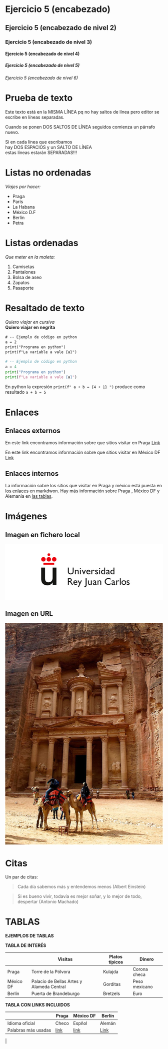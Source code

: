 
# Ejercicio 5 (encabezado)
## Ejercicio 5 (encabezado  de nivel 2)
### Ejercicio 5 (encabezado  de nivel 3)
#### Ejercicio 5 (encabezado  de nivel 4)
##### Ejercicio 5 (encabezado  de nivel 5)
###### Ejercicio 5 (encabezado  de nivel 6)

# Prueba de texto

Este texto está en la MISMA LÍNEA
pq no hay saltos de línea pero 
editor se escribe en líneas separadas.

Cuando se ponen DOS SALTOS DE LÍNEA seguidos comienza un párrafo nuevo. 

Si en cada línea que escribamos  
hay DOS ESPACIOS y un SALTO DE LÍNEA  
estas líneas estarán SEPARADAS!!!

# Listas no ordenadas

*Viajes por hacer:*
* Praga
* París
* La Habana
* México D.F
* Berlín
* Petra

# Listas ordenadas

*Que meter en la maleta:*
1. Camisetas
2. Pantalones
3. Bolsa de aseo
4. Zapatos
5. Pasaporte

# Resaltado de texto

*Quiero viajar en cursiva*  
**Quiero viajar en negrita**

```
# -- Ejemplo de código en python
a = 2
print("Programa en python")
print(f"La variable a vale {a}")
```

```python
# -- Ejemplo de código en python
a = 4
print("Programa en python")
print(f"La variable a vale {a}")
```

En python la expresión `print(f" a + b = {4 + 1} ")` produce como resultado `a + b = 5` 

# Enlaces 

## Enlaces externos

En este link encontramos información sobre que sitios visitar en Praga [Link](https://www.viajeroscallejeros.com/lugares-que-visitar-praga/)

En este link encontramos información sobre que sitios visitar en México DF [Link](https://www.viajeroscallejeros.com/lugares-que-ver-ciudad-de-mexico/)

## Enlaces internos

La información sobre los sitios que visitar en Praga y méxico está puesta en [los enlaces](#Enlaces) en markdwon.
Hay más información sobre Praga , México DF y Alemania en [las tablas](#Tablas).

# Imágenes

## Imagen en fichero local

![](Imagen-urjc.jpg)


## Imagen en URL

![](https://github.com/carmengl98/2020-2021-LTAW-Practicas/blob/main/P0/petra.jpg?raw=true)

# Citas

Un par de citas:

> Cada día sabemos más y entendemos menos (Albert Einstein)

> Si es bueno vivir, todavía es mejor soñar, y lo mejor de todo, despertar (Antonio Machado)


# TABLAS

**EJEMPLOS DE TABLAS**  

**TABLA DE INTERÉS**

|           |  Visitas  |  Platos típicos   |   Dinero  | 
|-----------|-----------|-------------------|-----------|
|  Praga    |  Torre de la Pólvora    |     Kulajda    |  Corona checa    |  
| México DF |  Palacio de Bellas Artes y Alameda Central    |     Gorditas    |     Peso mexicano    |  
|   Berlín  |  Puerta de Brandeburgo     |     Bretzels     |     Euro    |  

**TABLA CON LINKS INCLUIDOS**

|          |  Praga  | México DF | Berlín | 
|----------|-----------|--------|-------|
| Idioma oficial |   Checo   | Espñol  | Alemán  | 
| Palabras más usadas     | [link](https://freetourpraga.com/vocabulario-checo-basico/) | [link](https://psicologiaymente.com/reflexiones/palabras-expresiones-mexicanas)  | [Link](https://www.ef.com.es/blog/language/10-expresiones-alemanas-todos-deberian-saber/) | 
| 